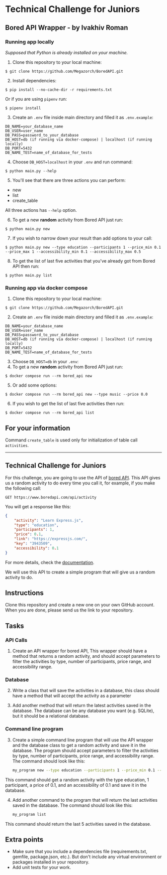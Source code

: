 # Technical Challenge for Juniors
## Bored API Wrapper - by Ivakhiv Roman
### Running app locally

*Supposed that Python is already installed on your machine.*

1. Clone this repository to your local machine:
```shell
$ git clone https://github.com/Megazorch/BoredAPI.git
```
2. Install dependencies:
```shell
$ pip install --no-cache-dir -r requirements.txt
```
Or if you are using `pipenv` run:
```shell
$ pipenv install
```
3. Create an `.env` file inside main directory and filled it as `.env.example`:
```env
DB_NAME=your_database_name
DB_USER=user_name
DB_PASS=password_to_your_database
DB_HOST=db (if running via docker-compose) | localhost (if running locally)
DB_PORT=5432
DB_NAME_TEST=name_of_database_for_tests
```
4. Choose `DB_HOST=localhost` in your `.env` and run command:
```shell
$ python main.py --help
```
5. You'll see that there are three actions you can perform:
- new
- list
- create_table

All three actions has `--help` option.

6. To get a new **random** activity from Bored API just run:
```shell
$ python main.py new
```
7. If you wish to narrow down your result than add options to your call:
```shell
$ python main.py new --type education --participants 1 --price_min 0.1 --price_max 1 --accessibility_min 0.1 --accessibility_max 0.5
```
8. To get the list of last five activities that you've already got from Bored API then run:
```shell
$ python main.py list
```
### Running app via docker compose

1. Clone this repository to your local machine:
```shell
$ git clone https://github.com/Megazorch/BoredAPI.git
```
2. Create an `.env` file inside main directory and filled it as `.env.example`:
```env
DB_NAME=your_database_name
DB_USER=user_name
DB_PASS=password_to_your_database
DB_HOST=db (if running via docker-compose) | localhost (if running locally)
DB_PORT=5432
DB_NAME_TEST=name_of_database_for_tests
```
3. Choose `DB_HOST=db` in your `.env`:
4. To get a new **random** activity from Bored API just run:
```shell
$ docker compose run --rm bored_api new
```
5. Or add some options:
```shell
$ docker compose run --rm bored_api new --type music --price 0.0
```
6. If you wish to get the list of last five activities then run:
```shell
$ docker compose run --rm bored_api list
```
## For your information
Command `create_table` is used only for initialization of table call `activities`.

---
## Technical Challenge for Juniors
For this challenge, you are going to use the API of [bored API](https://www.boredapi.com/). This API gives us a random activity to do every time you call it, for example, if you make the following call:

```
GET https://www.boredapi.com/api/activity
```
You will get a response like this:

```json
{
    "activity": "Learn Express.js",
    "type": "education",
    "participants": 1,
    "price": 0.1,
    "link": "https://expressjs.com/",
    "key": "3943509",
    "accessibility": 0.1
}
```
For more details, check the [documentation](https://www.boredapi.com/documentation).

 We will use this API to create a simple program that will give us a random activity to do.

## Instructions
Clone this repository and create a new one on your own GitHub account. When you are done, please send us the link to your repository.

## Tasks

### API Calls
1. Create an API wrapper for bored API, This wrapper should have a method that returns a random activity, and should accept parameters to filter the activities by type, number of participants, price range, and accessibility range.

### Database
2. Write a class that will save the activities in a database, this class should have a method that will accept the activity as a parameter

3. Add another method that will return the latest activities saved in the database. The database can be any database you want (e.g. SQLite), but it should be a relational database.

### Command line program
3. Create a simple command line program that will use the API wrapper and the database class to get a random activity and save it in the database. The program should accept parameters to filter the activities by type, number of participants, price range, and accessibility range. The command should look like this:
    
    ```bash
    my_program new --type education --participants 1 --price_min 0.1 --price_max 30 --accessibility_min 0.1 --accessibility_max 0.5
    ```
This command should get a random activity with the type education, 1 participant, a price of 0.1, and an accessibility of 0.1 and save it in the database.


4. Add another command to the program that will return the last activities saved in the database. The command should look like this:
    
    ```bash
    my_program list
    ```
This command should return the last 5 activities saved in the database.


## Extra points
 - Make sure that you include a dependencies file (requirements.txt, gemfile, package.json, etc.). But don't include any virtual environment or packages installed in your repository.
 - Add unit tests for your work.


